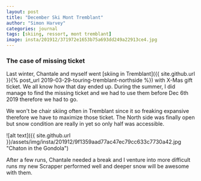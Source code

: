 ```yaml
---
layout: post
title: "December Ski Mont Tremblant"
author: "Simon Harvey"
categories: journal
tags: [skiing, ressort, mont tremblant]
image: insta/201912/371972e1653b75a693dd249a22913ce4.jpg
---
```


### The case of missing ticket

Last winter, Chantale and myself went [skiing in Tremblant]({{ site.github.url }}{% post_url 2019-03-29-touring-tremblant-northside %}) with X-Mas gift ticket.  We all know how that day ended up.  During the summer, I did manage to find the missing ticket and we had to use them before Dec 6th 2019 therefore we had to go.

We won't be chair skiing often in Tremblant since it so freaking expansive therefore we have to maximize those ticket.  The North side was finally open but snow condition are really in yet so only half was accessible.

![alt text]({{ site.github.url }}/assets/img/insta/201912/9f1359aad77ac47ec79cc633c7730a42.jpg "Chaton in the Gondola")

After a few runs, Chantale needed a break and I venture into more difficult runs my new Scrapper performed well and deeper snow will be awesome with them.

